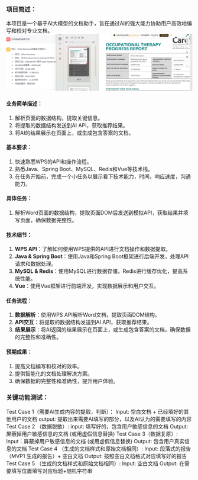 ### 项目简述：

本项目是一个基于AI大模型的文档助手，旨在通过AI的强大能力协助用户高效地编写和校对专业文档。
![示意图](./images/demo.png)

#### 业务简单描述：

1. 解析页面的数据结构，提取关键信息。
2. 将提取的数据结构发送到AI API，获取推荐结果。
3. 将AI的结果展示在页面上，或生成包含答案的文档。

#### 基本要求：

1. 快速熟悉WPS的API和操作流程。
2. 熟悉Java、Spring Boot、MySQL、Redis和Vue等技术栈。
3. 在任务开始前，完成一个小任务以展示看下技术能力，时间，响应速度，沟通能力。

#### 具体任务：

1. 解析Word页面的数据结构，提取页面DOM后发送到模拟API，获取结果并填写页面，确保数据完整性。

#### 技术细节：

1. **WPS API**：了解如何使用WPS提供的API进行文档操作和数据提取。
2. **Java & Spring Boot**：使用Java和Spring Boot框架进行后端开发，处理API请求和数据处理。
3. **MySQL & Redis**：使用MySQL进行数据存储，Redis进行缓存优化，提高系统性能。
4. **Vue**：使用Vue框架进行前端开发，实现数据展示和用户交互。

#### 任务流程：

1. **数据解析**：使用WPS API解析Word文档，提取页面DOM结构。
2. **API交互**：将提取的数据结构发送到AI API，获取推荐结果。
3. **结果展示**：将AI返回的结果展示在页面上，或生成包含答案的文档，确保数据的完整性和准确性。

#### 预期成果：

1. 提高文档编写和校对的效率。
2. 提供智能化的文档处理解决方案。
3. 确保数据的完整性和准确性，提升用户体验。

### 关键功能测试：
Test Case 1（需要AI生成内容的提取，判断）：
Input: 空白文档  + 已经填好的其他用户的文档
output: 提取出来需要AI填写的部分，以及AI认为的需要填写的内容
Test Case 2 （数据脱敏）:
input: 填写好的，包含用户敏感信息的文档 
Output: 屏蔽掉用户敏感信息的文档 (或用虚假信息替换)
Test Case 3（数据复原）:
Input：屏蔽掉用户敏感信息的文档 (或用虚假信息替换)
Output: 包含用户真实信息的文档
Test Case 4 （生成的文档样式和原始文档相同）: 
Input: 段落式的报告（MVP1 生成的报告）+ 空白文档
Output: 按照空白文档格式对应填写好的报告
Test Case 5 （生成的文档样式和原始文档相同）: 
Input: 空白文档
Output: 在需要填写位置填写对应标题+随机字符串

